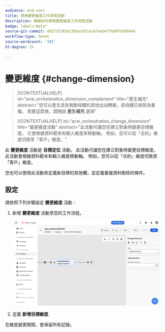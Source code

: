 ```yaml
---
audience: end-user
title: 使用變更維度工作流程活動
description: 瞭解如何使用變更維度工作流程活動
badge: label="Beta"
source-git-commit: d9273f383e2301ea761ac67eeb47f6d9fd769d44
workflow-type: tm+mt
source-wordcount: '191'
ht-degree: 2%

---
```



# 變更維度 {#change-dimension}

>[!CONTEXTUALHELP]
>id="acw_orchestration_dimension_complement"
>title="產生補充"
>abstract="您可以產生具有剩餘母體的其他出站轉變，該母體已排除為重複。 若要這麼做，請開啟 **產生補充** 選項"

>[!CONTEXTUALHELP]
>id="acw_orchestration_change_dimension"
>title="變更維度活動"
>abstract="此活動可讓您在建立對象時變更目標維度。 它會根據資料範本和輸入維度來移動軸。 例如，您可以從「合約」維度切換至「客戶」維度。"


此 **變更維度** 活動是 **目標定位** 活動。 此活動可讓您在建立對象時變更目標維度。 此活動會根據資料範本和輸入維度移動軸。 例如，您可以從「合約」維度切換至「客戶」維度。

您也可以使用此活動來定義新目標的其他欄，並定義重複資料刪除的條件。

## 設定

請依照下列步驟設定 **變更維度** 活動：

1. 新增 **變更維度** 活動至您的工作流程。

   ![](../assets/workflow-change-dimension.png)

1. 定義 **新增目標維度**.

在維度變更期間，會保留所有記錄。